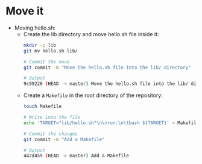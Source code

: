# Move it

- Moving hello.sh:
    - Create the lib directory and move hello.sh file inside it:
        ```bash
        mkdir -p lib
        git mv hello.sh lib/

        # Commit the move
        git commit -m "Move the hello.sh file into the lib/ directory"

        # Output
        9c99220 (HEAD -> master) Move the hello.sh file into the lib/ directory
        ```
    - Create a `Makefile` in the root directory of the repository:
        ```bash
        touch Makefile

        # Write into the file
        echo 'TARGET="lib/hello.sh"\n\nrun:\n\tbash ${TARGET}' > Makefile

        # Commit the changes
        git commit -m "Add a Makefile"

        # Output
        442d459 (HEAD -> master) Add a Makefile
        ```

